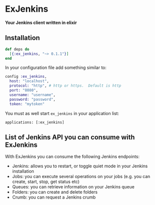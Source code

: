 # ExJenkins

**Your Jenkins client written in elixir**

## Installation

```elixir
def deps do
  [{:ex_jenkins, "~> 0.1.1"}]
end
```

In your configuration file add something similar to:

```elixir
config :ex_jenkins,
  host: "localhost",
  protocol: "http", # http or https.  Default is http
  port: "8080",
  username: "username",
  password: "password",
  token: "mytoken"
```

You must as well start `ex_jenkins` in your application list:

```
applications: [:ex_jenkins]
```

## List of Jenkins API you can consume with ExJenkins

With ExJenkins you can consume the following Jenkins endpoints:

* Jenkins: allows you to restart, or toggle quiet mode in your Jenkins installation
* Jobs: you can execute several operations on your jobs (e.g. you can create, start, stop, get status etc)
* Queues: you can retrieve information on your Jenkins queue
* Folders: you can create and delete folders
* Crumb: you can request a Jenkins crumb
